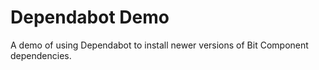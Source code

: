 # Dependabot Demo
A demo of using Dependabot to install newer versions of Bit Component dependencies.
